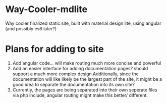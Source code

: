 # Way-Cooler-mdlite
Way cooler finalized static site, built with material design lite, using angular (and possibly es6 later?)

# Plans for adding to site
1. Add angular code... will make routing much more concise and powerful
2. Add an easier interface for adding documentation pages? should support a much more complex design.Additionally, since the documentation will like likely be the largest part of the site, it might be a good idea to separate the documentation into its own site?
3. Currently, the pages are being separated into their own seperate files via php include, angular routing might make this better/ different.

